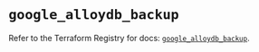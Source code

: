 # `google_alloydb_backup`

Refer to the Terraform Registry for docs: [`google_alloydb_backup`](https://registry.terraform.io/providers/hashicorp/google/6.34.1/docs/resources/alloydb_backup).
